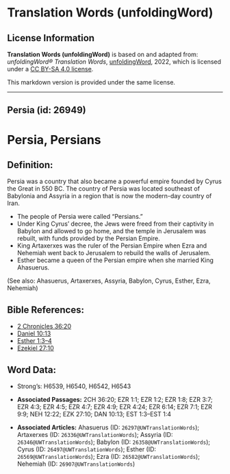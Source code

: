 # Translation Words (unfoldingWord)

## License Information

**Translation Words (unfoldingWord)** is based on and adapted from: _unfoldingWord® Translation Words_, [unfoldingWord](https://unfoldingword.org/utw), 2022, which is licensed under a [CC BY-SA 4.0 license](https://creativecommons.org/licenses/by-sa/4.0/legalcode.en).

This markdown version is provided under the same license.



--------------------------------

## Persia (id: 26949)

Persia, Persians
================

Definition:
-----------

Persia was a country that also became a powerful empire founded by Cyrus the Great in 550 BC. The country of Persia was located southeast of Babylonia and Assyria in a region that is now the modern\-day country of Iran.

* The people of Persia were called “Persians.”
* Under King Cyrus’ decree, the Jews were freed from their captivity in Babylon and allowed to go home, and the temple in Jerusalem was rebuilt, with funds provided by the Persian Empire.
* King Artaxerxes was the ruler of the Persian Empire when Ezra and Nehemiah went back to Jerusalem to rebuild the walls of Jerusalem.
* Esther became a queen of the Persian empire when she married King Ahasuerus.

(See also: Ahasuerus, Artaxerxes, Assyria, Babylon, Cyrus, Esther, Ezra, Nehemiah)

Bible References:
-----------------

* [2 Chronicles 36:20](https://ref.ly/2Chr36:20)
* [Daniel 10:13](https://ref.ly/Dan10:13)
* [Esther 1:3–4](https://ref.ly/Esth1:3-Esth1:4)
* [Ezekiel 27:10](https://ref.ly/Ezek27:10)

Word Data:
----------

* Strong’s: H6539, H6540, H6542, H6543

* **Associated Passages:** 2CH 36:20; EZR 1:1; EZR 1:2; EZR 1:8; EZR 3:7; EZR 4:3; EZR 4:5; EZR 4:7; EZR 4:9; EZR 4:24; EZR 6:14; EZR 7:1; EZR 9:9; NEH 12:22; EZK 27:10; DAN 10:13; EST 1:3–EST 1:4
* **Associated Articles:** Ahasuerus (ID: `26297@UWTranslationWords`); Artaxerxes (ID: `26336@UWTranslationWords`); Assyria (ID: `26346@UWTranslationWords`); Babylon (ID: `26358@UWTranslationWords`); Cyrus (ID: `26497@UWTranslationWords`); Esther (ID: `26569@UWTranslationWords`); Ezra (ID: `26582@UWTranslationWords`); Nehemiah (ID: `26907@UWTranslationWords`)

